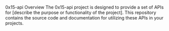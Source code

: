 0x15-api
Overview
The 0x15-api project is designed to provide a set of APIs for [describe the purpose or functionality of the project]. This repository contains the source code and documentation for utilizing these APIs in your projects.

